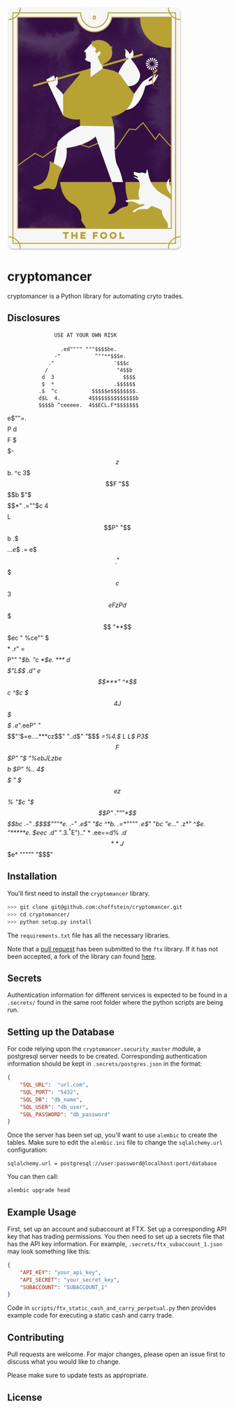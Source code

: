 ![The Fool](img/thefool.jpg?raw=true "The Fool")

# cryptomancer

cryptomancer is a Python library for automating cryto trades.

## Disclosures

                   USE AT YOUR OWN RISK

                     .ed"""" """$$$$be.
                   -"           ^""**$$$e.
                 ."                   '$$$c
                /                      "4$$b
               d  3                      $$$$
               $  *                   .$$$$$$
              .$  ^c           $$$$$e$$$$$$$$.
              d$L  4.         4$$$$$$$$$$$$$$b
              $$$$b ^ceeeee.  4$$ECL.F*$$$$$$$
  e$""=.      $$$$P d$$$$F $ $$$$$$$$$- $$$$$$
 z$$b. ^c     3$$$F "$$$$b   $"$$$$$$$  $$$$*"      .=""$c
4$$$$L        $$P"  "$$b   .$ $$$$$...e$$        .=  e$$$.
^*$$$$$c  %..   *c    ..    $$ 3$$$$$$$$$$eF     zP  d$$$$$
  "**$$$ec   "   %ce""    $$$  $$$$$$$$$$*    .r" =$$$$P""
        "*$b.  "c  *$e.    *** d$$$$$"L$$    .d"  e$$***"
          ^*$$c ^$c $$$      4J$$$$$% $$$ .e*".eeP"
             "$$$$$$"'$=e....$*$$**$cz$$" "..d$*"
               "*$$$  *=%4.$ L L$ P3$$$F $$$P"
                  "$   "%*ebJLzb$e$$$$$b $P"
                    %..      4$$$$$$$$$$ "
                     $$$e   z$$$$$$$$$$%
                      "*$c  "$$$$$$$P"
                       ."""*$$$$$$$$bc
                    .-"    .$***$$$"""*e.
                 .-"    .e$"     "*$c  ^*b.
          .=*""""    .e$*"          "*bc  "*$e..
        .$"        .z*"               ^*$e.   "*****e.
        $$ee$c   .d"                     "*$.        3.
        ^*$E")$..$"                         *   .ee==d%
           $.d$$$*                           *  J$$$e*
            """""                              "$$$"

## Installation

You'll first need to install the `cryptomancer` library.

```bash
>>> git clone git@github.com:choffstein/cryptomancer.git
>>> cd cryptomancer/
>>> python setup.py install
```

The `requirements.txt` file has all the necessary libraries.  

Note that a [pull request](https://github.com/quan-digital/ftx/pull/15) has been submitted to the `ftx` library.  If it has not been accepted, a fork of the library can found [here](https://github.com/choffstein/ftx/tree/order_status).

## Secrets
Authentication information for different services is expected to be found in a `.secrets/` found in the same root folder where the python scripts are being run. 

## Setting up the Database
For code relying upon the `cryptomancer.security_master` module, a postgresql server needs to be created.  Corresponding authentication information should be kept in `.secrets/postgres.json` in the format:

```json
{
    "SQL_URL":  "url.com",
    "SQL_PORT": "5432",
    "SQL_DB": "db_name",
    "SQL_USER": "db_user",
    "SQL_PASSWORD": "db_password"
}
```

Once the server has been set up, you'll want to use `alembic` to create the tables.  Make sure to edit the `alembic.ini` file to change the `sqlalchemy.url` configuration:

```
sqlalchemy.url = postgresql://user:password@localhost:port/database
```

You can then call:

```bash
alembic upgrade head
```

## Example Usage

First, set up an account and subaccount at FTX.  Set up a corresponding API key that has trading permissions.  You then need to set up a secrets file that has the API key information.  For example, `.secrets/ftx_subaccount_1.json` may look something like this:

```json
{
    "API_KEY": "your_api_key",
    "API_SECRET": "your_secret_key",
    "SUBACCOUNT": "SUBACCOUNT_1"
}
```

Code in `scripts/ftx_static_cash_and_carry_perpetual.py` then provides example code for executing a static cash and carry trade.  

## Contributing
Pull requests are welcome. For major changes, please open an issue first to discuss what you would like to change.

Please make sure to update tests as appropriate.

## License

